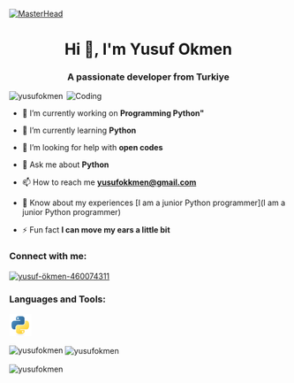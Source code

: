 [![MasterHead](https://flow.org/img/featurette-faster.gif)](https://YusufOkmen.io)
<h1 align="center">Hi 👋, I'm Yusuf Okmen</h1>
<h3 align="center">A passionate developer from Turkiye</h3>
<img align="right" alt="Coding" width="400" src="https://cdn.dribbble.com/users/1708816/screenshots/15637256/media/f9826f0af8a49462f048262a8502035b.gif">

<p align="left"> <img src="https://komarev.com/ghpvc/?username=yusufokmen&label=Profile%20views&color=0e75b6&style=flat" alt="yusufokmen" /> </p>

- 🔭 I’m currently working on **Programming Python"**

- 🌱 I’m currently learning **Python**

- 🤝 I’m looking for help with **open codes**

- 💬 Ask me about **Python**

- 📫 How to reach me **yusufokkmen@gmail.com**

- 📄 Know about my experiences [I am a junior Python programmer](I am a junior Python programmer)

- ⚡ Fun fact **I can move my ears a little bit**

<h3 align="left">Connect with me:</h3>
<p align="left">
<a href="https://linkedin.com/in/yusuf-ökmen-460074311" target="blank"><img align="center" src="https://raw.githubusercontent.com/rahuldkjain/github-profile-readme-generator/master/src/images/icons/Social/linked-in-alt.svg" alt="yusuf-ökmen-460074311" height="30" width="40" /></a>
</p>

<h3 align="left">Languages and Tools:</h3>
<p align="left"> <a href="https://www.python.org" target="_blank" rel="noreferrer"> <img src="https://raw.githubusercontent.com/devicons/devicon/master/icons/python/python-original.svg" alt="python" width="40" height="40"/> </a> </p>

<p><img align="left" src="https://github-readme-stats.vercel.app/api/top-langs?username=yusufokmen&show_icons=true&locale=en&layout=compact" alt="yusufokmen" /></p>

<p>&nbsp;<img align="center" src="https://github-readme-stats.vercel.app/api?username=yusufokmen&show_icons=true&locale=en" alt="yusufokmen" /></p>

<p><img align="center" src="https://github-readme-streak-stats.herokuapp.com/?user=yusufokmen&" alt="yusufokmen" /></p>

